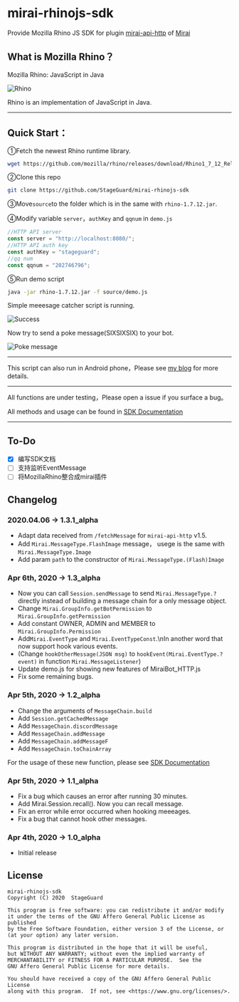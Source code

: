 # mirai-rhinojs-sdk
Provide Mozilla Rhino JS SDK for plugin [mirai-api-http](https://github.com/mamoe/mirai-api-http) of [Mirai](https://github.com/mamoe/mirai)

## What is Mozilla Rhino？
Mozilla Rhino: JavaScript in Java

![Rhino](https://developer.mozilla.org/@api/deki/files/832/=Rhino.jpg)

Rhino is an implementation of JavaScript in Java.

----

## Quick Start：
①Fetch the newest Rhino runtime library.
```bash
wget https://github.com/mozilla/rhino/releases/download/Rhino1_7_12_Release/rhino-1.7.12.jar
```
②Clone this repo
```bash
git clone https://github.com/StageGuard/mirai-rhinojs-sdk
```
③Move`source`to the folder which is in the same with `rhino-1.7.12.jar`.

④Modify variable `server`，`authKey` and `qqnum` in `demo.js`
```javascript
//HTTP API server
const server = "http://localhost:8080/";
//HTTP API auth key
const authKey = "stageguard";
//qq num
const qqnum = "202746796";
```
⑤Run demo script
```bash
java -jar rhino-1.7.12.jar -f source/demo.js
```
Simple meeesage catcher script is running.

![Success](https://cdn.jsdelivr.net/gh/StageGuard/mirai-rhinojs-sdk/static/status.png)

Now try to send a poke message(SIXSIXSIX) to your bot.

![Poke message](https://cdn.jsdelivr.net/gh/StageGuard/mirai-rhinojs-sdk/static/poke.png)

----

This script can also run in Android phone，Please see [my blog](https://stageguard.top/2020/04/01/run-qqbot-on-termux-android/) for more details.

----

All functions are under testing，Please open a issue if you surface a bug。

All methods and usage can be found in [SDK Documentation](https://stageguard.top/p/mirai-rhinojs-sdk.html)

----

## To-Do
- [x] 编写SDK文档
- [ ] 支持监听EventMessage
- [ ] 将MozillaRhino整合成mirai插件

## Changelog

### 2020.04.06 → 1.3.1_alpha

* Adapt data received from `/fetchMessage` for `mirai-api-http` v1.5.
* Add `Mirai.MessageType.FlashImage` message， usege is the same with `Mirai.MessageType.Image`
* Add param `path` to the constructor of `Mirai.MessageType.(Flash)Image`


### Apr 6th, 2020 → 1.3_alpha
* Now you can call `Session.sendMessage` to send `Mirai.MessageType.?` directly instead of building a message chain for a only message object.
* Change `Mirai.GroupInfo.getBotPermission` to `Mirai.GroupInfo.getPermission`
* Add constant OWNER, ADMIN and MEMBER to `Mirai.GroupInfo.Permission`
* Add`Mirai.EventType` and `Mirai.EventTypeConst`.\nIn another word that now support hook various events.
* (Change `hookOtherMessage(JSON msg)` to `hookEvent(Mirai.EventType.? event)` in function `Mirai.MessageListener`)
* Update demo.js for showing new features of MiraiBot_HTTP.js
* Fix some remaining bugs.

### Apr 5th, 2020 → 1.2_alpha
* Change the arguments of `MessageChain.build` 
* Add `Session.getCachedMessage`
* Add `MessageChain.discordMessage`
* Add `MessageChain.addMessage`
* Add `MessageChain.addMessageF`
* Add `MessageChain.toChainArray`

For the usage of these new function, please see [SDK Documentation](https://stageguard.top/p/mirai-rhinojs-sdk.html)


### Apr 5th, 2020 → 1.1_alpha
* Fix a bug which causes an error after running 30 minutes.
* Add Mirai.Session.recall(). Now you can recall message.
* Fix an error while error occurred when hooking meeeages.
* Fix a bug that cannot hook other messages.
### Apr 4th, 2020 → 1.0_alpha
* Initial release

## License
```
mirai-rhinojs-sdk
Copyright (C) 2020  StageGuard

This program is free software: you can redistribute it and/or modify
it under the terms of the GNU Affero General Public License as published
by the Free Software Foundation, either version 3 of the License, or
(at your option) any later version.

This program is distributed in the hope that it will be useful,
but WITHOUT ANY WARRANTY; without even the implied warranty of
MERCHANTABILITY or FITNESS FOR A PARTICULAR PURPOSE.  See the
GNU Affero General Public License for more details.

You should have received a copy of the GNU Affero General Public License
along with this program.  If not, see <https://www.gnu.org/licenses/>.
```